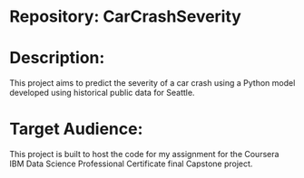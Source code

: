 # Repository: CarCrashSeverity

# Description: 
This project aims to predict the severity of a car crash using a Python model developed using historical public data for Seattle. 

# Target Audience:
This project is built to host the code for my assignment for the Coursera IBM Data Science Professional Certificate final Capstone project.
